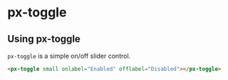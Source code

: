 px-toggle
============

## Using px-toggle

`px-toggle` is a simple on/off slider control.

```html
<px-toggle small onlabel="Enabled" offlabel="Disabled"></px-toggle>
```
